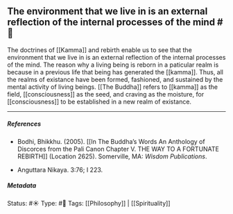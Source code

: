 ## The environment that we live in is an external reflection of the internal processes of the mind #🧠 

The doctrines of [[Kamma]] and rebirth enable us to see that the environment that we live in is an external reflection of the internal processes of the mind. The reason why a living being is reborn in a paticular realm is because in a previous life that being has generated the [[kamma]]. Thus, all the realms of existance have been formed, fashioned, and sustained by the mental activity of living beings. [[The Buddha]] refers to [[kamma]] as the field, [[consciousness]] as the seed, and craving as the moisture, for [[consciousness]] to be established in a new realm of existance.

___

##### References

- Bodhi, Bhikkhu. (2005). [[In The Buddha’s Words An Anthology of Discorces from the Pali Canon Chapter V. THE WAY TO A FORTUNATE REBIRTH]] (Location 2625). Somerville, MA: _Wisdom Publications_.

- Anguttara Nikaya. 3:76; I 223.

##### Metadata
Status: #☀️ 
Type: #🔴
Tags: [[Philosophy]] | [[Spirituality]] 